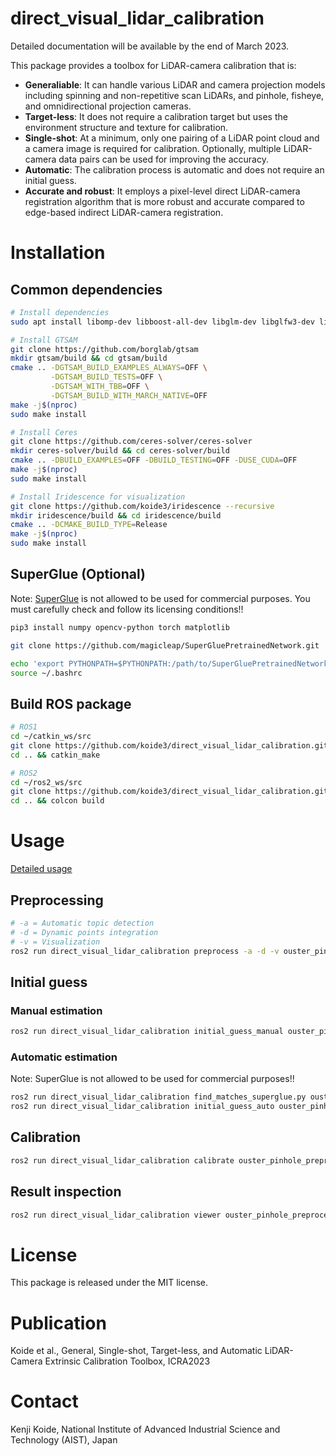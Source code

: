 # direct_visual_lidar_calibration

Detailed documentation will be available by the end of March 2023.

This package provides a toolbox for LiDAR-camera calibration that is: 

- **Generaliable**: It can handle various LiDAR and camera projection models including spinning and non-repetitive scan LiDARs, and pinhole, fisheye, and omnidirectional projection cameras.
- **Target-less**: It does not require a calibration target but uses the environment structure and texture for calibration.
- **Single-shot**: At a minimum, only one pairing of a LiDAR point cloud and a camera image is required for calibration. Optionally, multiple LiDAR-camera data pairs can be used for improving the accuracy.
- **Automatic**: The calibration process is automatic and does not require an initial guess.
- **Accurate and robust**: It employs a pixel-level direct LiDAR-camera registration algorithm that is more robust and accurate compared to edge-based indirect LiDAR-camera registration.

# Installation

## Common dependencies

```bash
# Install dependencies
sudo apt install libomp-dev libboost-all-dev libglm-dev libglfw3-dev libpng-dev libjpeg-dev

# Install GTSAM
git clone https://github.com/borglab/gtsam
mkdir gtsam/build && cd gtsam/build
cmake .. -DGTSAM_BUILD_EXAMPLES_ALWAYS=OFF \
         -DGTSAM_BUILD_TESTS=OFF \
         -DGTSAM_WITH_TBB=OFF \
         -DGTSAM_BUILD_WITH_MARCH_NATIVE=OFF
make -j$(nproc)
sudo make install

# Install Ceres
git clone https://github.com/ceres-solver/ceres-solver
mkdir ceres-solver/build && cd ceres-solver/build
cmake .. -DBUILD_EXAMPLES=OFF -DBUILD_TESTING=OFF -DUSE_CUDA=OFF
make -j$(nproc)
sudo make install

# Install Iridescence for visualization
git clone https://github.com/koide3/iridescence --recursive
mkdir iridescence/build && cd iridescence/build
cmake .. -DCMAKE_BUILD_TYPE=Release
make -j$(nproc)
sudo make install
```

## SuperGlue (Optional)

Note: [SuperGlue](https://github.com/magicleap/SuperGluePretrainedNetwork.git) is not allowed to be used for commercial purposes. You must carefully check and follow its licensing conditions!!

```bash
pip3 install numpy opencv-python torch matplotlib

git clone https://github.com/magicleap/SuperGluePretrainedNetwork.git

echo 'export PYTHONPATH=$PYTHONPATH:/path/to/SuperGluePretrainedNetwork' >> ~/.bashrc
source ~/.bashrc
```

## Build ROS package

```bash
# ROS1
cd ~/catkin_ws/src
git clone https://github.com/koide3/direct_visual_lidar_calibration.git --recursive
cd .. && catkin_make
```

```bash
# ROS2
cd ~/ros2_ws/src
git clone https://github.com/koide3/direct_visual_lidar_calibration.git --recursive
cd .. && colcon build
```

# Usage

[Detailed usage]()

## Preprocessing

```bash
# -a = Automatic topic detection
# -d = Dynamic points integration
# -v = Visualization
ros2 run direct_visual_lidar_calibration preprocess -a -d -v ouster_pinhole ouster_pinhole_preprocessed
```

## Initial guess

### Manual estimation

```bash
ros2 run direct_visual_lidar_calibration initial_guess_manual ouster_pinhole_preprocessed
```

### Automatic estimation

Note: SuperGlue is not allowed to be used for commercial purposes!!

```bash
ros2 run direct_visual_lidar_calibration find_matches_superglue.py ouster_pinhole_preprocessed
ros2 run direct_visual_lidar_calibration initial_guess_auto ouster_pinhole_preprocessed
```

## Calibration

```bash
ros2 run direct_visual_lidar_calibration calibrate ouster_pinhole_preprocessed
```

## Result inspection

```bash
ros2 run direct_visual_lidar_calibration viewer ouster_pinhole_preprocessed
```

# License

This package is released under the MIT license.

# Publication

Koide et al., General, Single-shot, Target-less, and Automatic LiDAR-Camera Extrinsic Calibration Toolbox, ICRA2023

# Contact

Kenji Koide, National Institute of Advanced Industrial Science and Technology (AIST), Japan